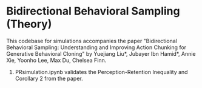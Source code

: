 # Bidirectional Behavioral Sampling (Theory)
This codebase for simulations accompanies the paper "Bidirectional Behavioral Sampling: Understanding and Improving Action Chunking for Generative Behavioral Cloning" by Yuejiang Liu*, Jubayer Ibn Hamid*, Annie Xie, Yoonho Lee, Max Du, Chelsea Finn.  

1. PRsimulation.ipynb validates the Perception-Retention Inequality and Corollary 2 from the paper.
